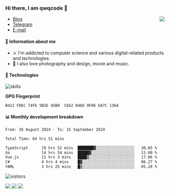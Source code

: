 <!--![](https://user-images.githubusercontent.com/22412567/89914023-fb3a6e80-dc26-11ea-82ba-5ed80e2ffb69.jpg)-->

### Hi there, I am qwqcode 👋

<img src="https://github-readme-stats.mrdulin.vercel.app/api?username=qwqcode&count_private=true&show_icons=true&hide_border=true&icon_color=586069&title_color=0366d6" align="right">

- [Blog](https://qwqaq.com/)
- [Telegram](https://t.me/qwqcode)
- [E-mail](mailto:qwqcode@gmail.com)

#### 🎯 Information about me

- ⚔️ I'm addicted to computer science and various digital-related products and technologies.
- 🌅 I also love photography and design, movie and music.

#### 🔧 Technologies

![skills](https://skillicons.dev/icons?i=go,ts,cs,js,java,php,py,regex,docker,git,svelte,sass,vue,nuxtjs,webpack,vite,laravel,electron,redis,vscode,visualstudio,idea,androidstudio,figma,ai,ps,pr,powershell,vim,bash&theme=light)

**GPG Fingerprint**

```
B412 FDEC 74F6 5B1E 45B0  CE62 D46E 0F0E EA7C 136A
```

#### 📊 Monthly development breakdown

<!--START_SECTION:waka-->

```txt
From: 16 August 2024 - To: 15 September 2024

Total Time: 64 hrs 51 mins

TypeScript      19 hrs 52 mins  ███████▓░░░░░░░░░░░░░░░░░   30.65 %
Go              14 hrs 54 mins  █████▓░░░░░░░░░░░░░░░░░░░   23.00 %
Vue.js          11 hrs 3 mins   ████▒░░░░░░░░░░░░░░░░░░░░   17.06 %
C#              4 hrs 4 mins    █▓░░░░░░░░░░░░░░░░░░░░░░░   06.27 %
YAML            3 hrs 25 mins   █▒░░░░░░░░░░░░░░░░░░░░░░░   05.28 %
```

<!--END_SECTION:waka-->

![visitors](https://visitor-badge.laobi.icu/badge?page_id=qwqcode.visitor-badge)

<p>
  <img src="https://api.githubtrends.io/user/svg/qwqcode/langs?time_range=one_year&theme=classic" />
  <img src="https://api.githubtrends.io/user/svg/qwqcode/repos?time_range=one_year&theme=classic" />
  <img src="https://github-readme-stats.vercel.app/api/top-langs?username=qwqcode&show_icons=true&locale=en&layout=compact&hide=html&langs_count=20" />
</p>
